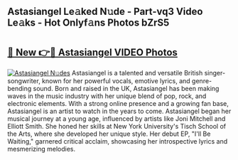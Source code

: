 ## Astasiangel Le𝚊ked N𝚞de - Part-vq3 Video Le𝚊ks - Hot Onlyf𝚊ns Photos bZrS5

# <h2><a href="http://ac41639.deff.icu/?id=Astasiangel">🔗 New 👉🔴 Astasiangel VIDEO Photos</a></h2>

[![Astasiangel N𝚞des](https://i.imgur.com/rIISA9y.gif)](http://ac41639.deff.icu/?id=Astasiangel)
Astasiangel is a talented and versatile British singer-songwriter, known for her powerful vocals, emotive lyrics, and genre-bending sound. Born and raised in the UK, Astasiangel has been making waves in the music industry with her unique blend of pop, rock, and electronic elements. With a strong online presence and a growing fan base, Astasiangel is an artist to watch in the years to come. Astasiangel began her musical journey at a young age, influenced by artists like Joni Mitchell and Elliott Smith. She honed her skills at New York University's Tisch School of the Arts, where she developed her unique style. Her debut EP, "I'll Be Waiting," garnered critical acclaim, showcasing her introspective lyrics and mesmerizing melodies.
